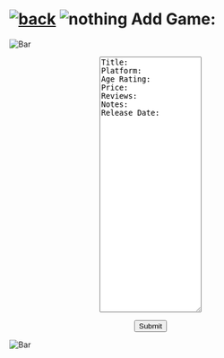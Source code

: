 # [![back](https://cdn.discordapp.com/emojis/887168885747511396?size=32)](https://dxrpy.github.io/Dxrpys-Garbage-Website/) ![nothing](https://user-images.githubusercontent.com/64295233/134528980-3d398c71-0db3-4b63-8ea0-e537a35f251f.png) Add Game:

![`Bar`](https://cdn.discordapp.com/attachments/584355797366997002/889006586406772746/4M7IWwP.png)

<p align=center>
  <textarea name="BallsBox" cols="20" rows="30">
Title: 
Platform: 
Age Rating: 
Price: 
Reviews: 
Notes: 
Release Date: 
  </textarea>
</p>

<div style="text-align:center"> 
  <form action="https://dxrpy.github.io/Dxrpys-Garbage-Website/gamestore/confirm" method="get">
    <input type="submit" value="Submit">
  </form> 
</div>

![`Bar`](https://cdn.discordapp.com/attachments/584355797366997002/889006586406772746/4M7IWwP.png)
